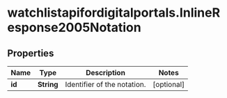 # watchlistapifordigitalportals.InlineResponse2005Notation

## Properties

Name | Type | Description | Notes
------------ | ------------- | ------------- | -------------
**id** | **String** | Identifier of the notation. | [optional] 


